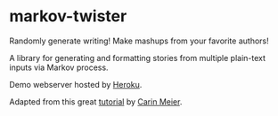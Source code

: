 # markov-twister
Randomly generate writing! Make mashups from your favorite authors!

A library for generating and formatting stories from multiple 
plain-text inputs via Markov process.

Demo webserver hosted by [Heroku][app-link].

Adapted from this great [tutorial][tutorial-link] 
by [Carin Meier][Carin's blog link].

[app-link]: https://once-upon-a-tornado.herokuapp.com
[tutorial-link]: https://howistart.org/posts/clojure/1
[Carin's blog link]: http://gigasquidsoftware.com/
